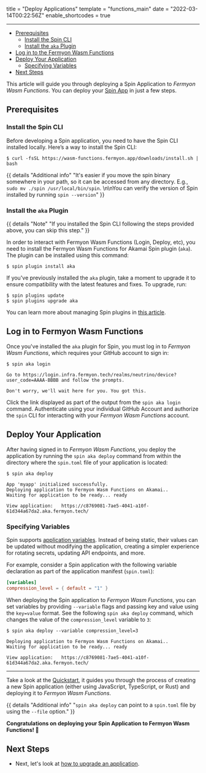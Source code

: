 title = "Deploy Applications"
template = "functions_main"
date = "2022-03-14T00:22:56Z"
enable_shortcodes = true

---
- [Prerequisites](#prerequisites)
  - [Install the Spin CLI](#install-the-spin-cli)
  - [Install the `aka` Plugin](#install-the-aka-plugin)
- [Log in to the Fermyon Wasm Functions](#log-in-to-the-fermyon-wasm-functions)
- [Deploy Your Application](#deploy-your-application)
  - [Specifying Variables](#specifying-variables)
- [Next Steps](#next-steps)

This article will guide you through deploying a Spin Application to _Fermyon Wasm Functions_. You can deploy your [Spin App](/spin) in just a few steps.

## Prerequisites

### Install the Spin CLI

Before developing a Spin application, you need to have the Spin CLI installed locally. Here’s a way to install the Spin CLI:

<!-- @selectiveCpy -->

```console
$ curl -fsSL https://wasm-functions.fermyon.app/downloads/install.sh | bash
```

{{ details "Additional info" "It's easier if you move the spin binary somewhere in your path, so it can be accessed from any directory. E.g., `sudo mv ./spin /usr/local/bin/spin`. \n\nYou can verify the version of Spin installed by running `spin --version`" }}

### Install the `aka` Plugin

{{ details "Note" "If you installed the Spin CLI following the steps provided above, you can skip this step." }}

In order to interact with Fermyon Wasm Functions (Login, Deploy, etc), you need to install the Fermyon Wasm Functions for Akamai Spin plugin (`aka`). The plugin can be installed using this command:

<!-- @selectiveCpy -->

```console
$ spin plugin install aka
```

If you've previously installed the `aka` plugin, take a moment to upgrade it to ensure compatibility with the latest features and fixes. To upgrade, run:

<!-- @selectiveCpy -->

```console
$ spin plugins update
$ spin plugins upgrade aka
```

You can learn more about managing Spin plugins in [this article](../spin/v3/managing-plugins.md).

## Log in to Fermyon Wasm Functions

Once you've installed the `aka` plugin for Spin, you must log in to _Fermyon Wasm Functions_, which requires your GitHub account to sign in:

<!-- @selectiveCpy -->

```console
$ spin aka login
```

<!-- @nocpy -->

```console
Go to https://login.infra.fermyon.tech/realms/neutrino/device?user_code=AAAA-BBBB and follow the prompts.

Don't worry, we'll wait here for you. You got this.
```

Click the link displayed as part of the output from the `spin aka login` command. Authenticate using your individual GitHub Account and authorize the `spin` CLI for interacting with your _Fermyon Wasm Functions_ account.

## Deploy Your Application

After having signed in to _Fermyon Wasm Functions_, you deploy the application by running the `spin aka deploy` command from within the directory where the `spin.toml` file of your application is located:

<!-- @selectiveCpy -->

```console
$ spin aka deploy
```

<!-- @nocpy -->

```console
App 'myapp' initialized successfully.
Deploying application to Fermyon Wasm Functions on Akamai..
Waiting for application to be ready... ready

View application:   https://c8769081-7ae5-4041-a10f-61d344a67da2.aka.fermyon.tech/
```

### Specifying Variables

Spin supports [application variables](/spin/variables). Instead of being static, their values can be updated without modifying the application, creating a simpler experience for rotating secrets, updating API endpoints, and more.

For example, consider a Spin application with the following variable declaration as part of the application manifest (`spin.toml`):

<!-- @selectiveCpy -->

```toml
[variables]
compression_level = { default = "1" }
```

When deploying the Spin application to _Fermyon Wasm Functions_, you can set variables by providing `--variable` flags and passing key and value using the `key=value` format. See the following `spin aka deploy` command, which changes the value of the `compression_level` variable to `3`:

<!-- @selectiveCpy -->

```console
$ spin aka deploy --variable compression_level=3
```

<!-- @nocpy -->

```console
Deploying application to Fermyon Wasm Functions on Akamai..
Waiting for application to be ready... ready

View application:   https://c8769081-7ae5-4041-a10f-61d344a67da2.aka.fermyon.tech/
```

---

Take a look at the [Quickstart](quickstart), it guides you through the process of creating a new Spin application (either using JavaScript, TypeScript, or Rust) and deploying it to _Fermyon Wasm Functions_.

{{ details "Additional info" "`spin aka deploy` can point to a `spin.toml` file by using the `--file` option." }}

**Congratulations on deploying your Spin Application to Fermyon Wasm Functions! 🥳**

## Next Steps

- Next, let's look at [how to upgrade an application](upgrade).
